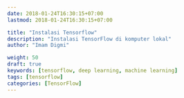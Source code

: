 ```yaml
---
date: 2018-01-24T16:30:15+07:00
lastmod: 2018-01-24T16:30:15+07:00

title: "Instalasi Tensorflow"
description: "Instalasi TensorFlow di komputer lokal"
author: "Imam Digmi"

weight: 50
draft: true
keywords: [tensorflow, deep learning, machine learning]
tags: [tensorflow]
categories: [TensorFlow]
---
```


<!--more-->
